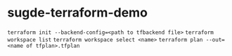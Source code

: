 # sugde-terraform-demo

`terraform init --backend-config=<path to tfbackend file>`
`terraform workspace list`
`terraform workspace select <name>`
`terraform plan --out=<name of tfplan>.tfplan`
